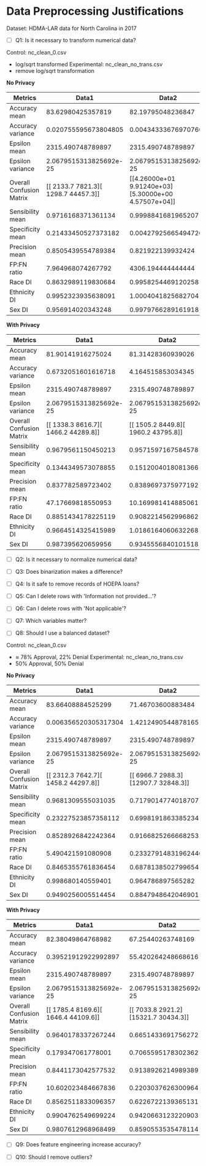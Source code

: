 # Data Preprocessing Justifications

Dataset: HDMA-LAR data for North Carolina in 2017

- [ ] Q1: Is it necessary to transform numerical data?

Control: nc_clean_0.csv
- log/sqrt transformed
Experimental: nc_clean_no_trans.csv
- remove log/sqrt transformation

**No Privacy**

| Metrics                  | Data1                  | Data2                  |
|--------------------------|------------------------|------------------------|
| Accuracy mean            | 83.62980425357819      | 82.19795048236847      |
| Accuracy variance        | 0.020755595673804805   | 0.004343336769707662   |
| Epsilon mean             | 2315.490748789897      | 2315.490748789897      |
| Epsilon variance         | 2.0679515313825692e-25 | 2.0679515313825692e-25 |
| Overall Confusion Matrix | [[ 2133.7  7821.3][ 1298.7 44457.3]] | [[4.26000e+01 9.91240e+03][5.30000e+00 4.57507e+04]]                        |
| Sensibility mean         | 0.9716168371361134     | 0.9998841681965207     |
| Specificity mean         | 0.21433450527373182    | 0.004279256654947263   |
| Precision mean           | 0.8505439554789384     | 0.821922139932424      |
| FP:FN ratio              | 7.964968074267792      | 4306.194444444444      |
| Race DI                  | 0.8632989119830684     | 0.9958254469120258     |
| Ethnicity DI             | 0.9952323935638091     | 1.0004041825682704     |
| Sex DI                   | 0.956914020343248      | 0.9979766289161918     |


**With Privacy**

| Metrics                  | Data1                  | Data2                  |
|--------------------------|------------------------|------------------------|
| Accuracy mean            | 81.90141916275024      | 81.31428360939026      |
| Accuracy variance        | 0.6732051601616718     | 4.164515853034345      |
| Epsilon mean             | 2315.490748789897      | 2315.490748789897      |
| Epsilon variance         | 2.0679515313825692e-25 | 2.0679515313825692e-25 |
| Overall Confusion Matrix | [[ 1338.3  8616.7][ 1466.2 44289.8]] | [[ 1505.2  8449.8][ 1960.2 43795.8]]                        |
| Sensibility mean         | 0.9679561150450213     | 0.9571597167584578     |
| Specificity mean         | 0.1344349573078855     | 0.1512004018081366     |
| Precision mean           | 0.837782589723402      | 0.8389697375977192     |
| FP:FN ratio              | 47.17669818550953      | 10.169981414885061     |
| Race DI                  | 0.8851434178225119     | 0.9082214562996862     |
| Ethnicity DI             | 0.9664514325415989     | 1.0186164060632268     |
| Sex DI                   | 0.987395620659956      | 0.9345556840101518     |

- [ ] Q2: Is it necessary to normalize numerical data?

- [ ] Q3: Does binarization makes a difference?

- [ ] Q4: Is it safe to remove records of HOEPA loans?

- [ ] Q5: Can I delete rows with 'Information not provided...'?

- [ ] Q6: Can I delete rows with 'Not applicable'?

- [ ] Q7: Which variables matter?

- [ ] Q8: Should I use a balanced dataset?

Control: nc_clean_0.csv
- ≈ 78% Approval, 22% Denial
Experimental: nc_clean_no_trans.csv
- 50% Approval, 50% Denial

**No Privacy**

| Metrics                  | Data1                  | Data2                  |
|--------------------------|------------------------|------------------------|
| Accuracy mean            | 83.66408884525299      | 71.46703600883484      |
| Accuracy variance        | 0.006356520305317304   | 1.4212490544878165     |
| Epsilon mean             | 2315.490748789897      | 2315.490748789897      |
| Epsilon variance         | 2.0679515313825692e-25 | 2.0679515313825692e-25 |
| Overall Confusion Matrix | [[ 2312.3  7642.7][ 1458.2 44297.8]] | [[ 6966.7  2988.3][12907.7 32848.3]] |
| Sensibility mean         | 0.9681309555031035     | 0.7179014774018707     |
| Specificity mean         | 0.23227523857358112    | 0.6998191863385234     |
| Precision mean           | 0.8528926842242364     | 0.9166825266668253     |
| FP:FN ratio              | 5.490421591080908      | 0.23327914831962446    |
| Race DI                  | 0.8465355761836454     | 0.6878138502799654     |
| Ethnicity DI             | 0.998680140559401      | 0.964786897565282      |
| Sex DI                   | 0.9490256005514454     | 0.8847948642046901     |


**With Privacy**

| Metrics                  | Data1                  | Data2                  |
|--------------------------|------------------------|------------------------|
| Accuracy mean            | 82.38049864768982      | 67.25440263748169      |
| Accuracy variance        | 0.39521912922992897    | 55.420264248668616     |
| Epsilon mean             | 2315.490748789897      | 2315.490748789897      |
| Epsilon variance         | 2.0679515313825692e-25 | 2.0679515313825692e-25 |
| Overall Confusion Matrix | [[ 1785.4  8169.6][ 1646.4 44109.6]]                        | [[ 7033.8  2921.2][15321.7 30434.3]]                        |
| Sensibility mean         | 0.9640178337267244     | 0.6651433691756272     |
| Specificity mean         | 0.179347061778001      | 0.7065595178302362     |
| Precision mean           | 0.8441173042577532     | 0.9138926214989389     |
| FP:FN ratio              | 10.602023484667836     | 0.2203037626300964     |
| Race DI                  | 0.8562511833096357     | 0.6226722139365131     |
| Ethnicity DI             | 0.9904762549699224     | 0.9420663123220903     |
| Sex DI                   | 0.9807612968968499     | 0.8590553535478114     |

- [ ] Q9: Does feature engineering increase accuracy?

- [ ] Q10: Should I remove outliers?
